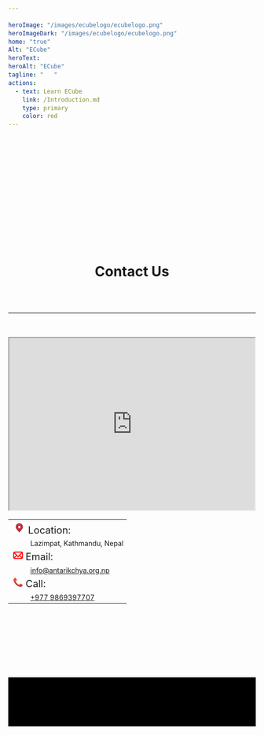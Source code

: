 ```yaml
---

heroImage: "/images/ecubelogo/ecubelogo.png"
heroImageDark: "/images/ecubelogo/ecubelogo.png"
home: "true"
Alt: "ECube"
heroText:  
heroAlt: "ECube"
tagline: "   "
actions:
  - text: Learn ECube
    link: /Introduction.md
    type: primary
    color: red
---
```

<head>
  <link href="https://cdn.jsdelivr.net/npm/bootstrap-icons@1.7.2/font/bootstrap-icons.css" rel="stylesheet">
  <meta name="repository" content="demoversion">
</head>

<br>
<br>
<br>
<br>

<br>
<br>
<br>
<br>
<br>
<br>

<br>
<br>
<br>

<h1 style="text-align:center" id="CU2"> Contact Us</h1>
<br>
<br>
<hr>
<br>
<br>


<div class="map">
    <iframe src="https://www.google.com/maps/embed?pb=!1m18!1m12!1m3!1d3531.7120044461094!2d85.31881231493136!3d27.726176982784015!2m3!1f0!2f0!3f0!3m2!1i1024!2i768!4f13.1!3m3!1m2!1s0x0%3A0x468f402dc3c5fe18!2zMjfCsDQzJzM0LjIiTiA4NcKwMTknMTUuNiJF!5e0!3m2!1sen!2snp!4v1649667581089!5m2!1sen!2snp" width="500" height="350" referrerpolicy="no-referrer-when-downgrade"></iframe>
</div>
<div class="contact-info">
    <table caption="Get in Touch">
        <tr>
            <td style="font-size: 20px;"><img src="./.vuepress/public/images/mapicon.jpg" width="25" height="25"> Location:</td>
        </tr>
        <tr>
            <td style="padding-left: 45px;">Lazimpat, Kathmandu, Nepal</td>
        </tr>
        <tr>
            <td style="font-size: 20px;"><img src="./.vuepress/public/images/emailicon.png" width="20" height="20"> Email:</td>
        </tr>
        <tr>
            <td style="padding-left: 45px; color: red;"><a href="mailto:info@antarikchya.org.np">info@antarikchya.org.np</a></td>
        </tr>
        <tr>
            <td style="font-size: 20px;"><img src="./.vuepress/public/images/phone-icon.png" width="20" height="20"> Call:</td>
        </tr>
        <tr>
            <td style="padding-left: 45px;"><a href="tel:+9779869397707">+977 9869397707</a></td>
        </tr>
    </table>
</div>


<br>
<br>
<br>
<br>
<br>
<br>
<br>
<br>


<footer class="footerz" style="background-color:black; height:100px;">
     <div class="icons" style="text-align:center; padding-left:35px; padding-top:50px;">
       <a href="https://www.instagram.com/antarikchya/" target="_blank" style="padding-right:40px; color:white;">
         <i class="bi bi-instagram">
         </i>
       </a>
       <a href="https://www.facebook.com/antarikchya" target="_blank" style="padding-right:40px; color:white;">
         <i class="bi bi-facebook"></i>
       </a>
       <a href="https://www.linkedin.com/company/antarikchya/" target="_blank" style="padding-right:40px; color:white;">
         <i class="bi bi-linkedin"></i>
       </a>
       <a href="https://www.youtube.com/channel/UC5MwjUPmB7oG8CQjXREdrpw" target="_blank" style="padding-right:40px; color:white;">
         <i class="bi bi-youtube"></i>
       </a>

</div>
</footer>

